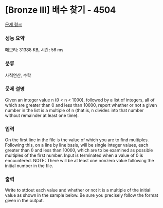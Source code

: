 # [Bronze III] 배수 찾기 - 4504 

[문제 링크](https://www.acmicpc.net/problem/4504) 

### 성능 요약

메모리: 31388 KB, 시간: 56 ms

### 분류

사칙연산, 수학

### 문제 설명

<p>Given an integer value n (0 < n < 1000), followed by a list of integers, all of which are greater than 0 and less than 10000, report whether or not a given number in the list is a multiple of n (that is, n divides into that number without remainder at least one time). </p>

### 입력 

 <p>On the first line in the file is the value of which you are to find multiples. Following this, on a line by line basis, will be single integer values, each greater than 0 and less than 10000, which are to be examined as possible multiples of the first number. Input is terminated when a value of 0 is encountered. NOTE: There will be at least one nonzero value following the initial number in the file.</p>

### 출력 

 <p>Write to stdout each value and whether or not it is a multiple of the initial value as shown in the sample below. Be sure you precisely follow the format given in the output. </p>

